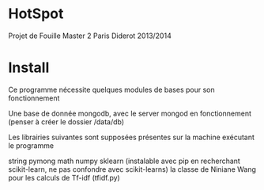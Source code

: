 HotSpot
=======

Projet de Fouille Master 2 Paris Diderot 2013/2014



Install
=======

Ce programme nécessite quelques modules de bases pour son fonctionnement

Une base de donnée mongodb, avec le server mongod en fonctionnement
(penser à créer le dossier /data/db)

Les librairies suivantes sont supposées présentes sur la machine exécutant le programme

string
pymong
math
numpy
sklearn (instalable avec pip en recherchant scikit-learn, ne pas confondre avec scikit-learns)
la classe de Niniane Wang pour les calculs de Tf-idf (tfidf.py)

 
